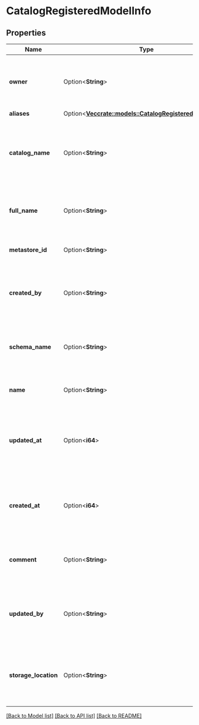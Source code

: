 # CatalogRegisteredModelInfo

## Properties

Name | Type | Description | Notes
------------ | ------------- | ------------- | -------------
**owner** | Option<**String**> | The identifier of the user who owns the registered model | [optional]
**aliases** | Option<[**Vec<crate::models::CatalogRegisteredModelAlias>**](CatalogRegisteredModelAlias.md)> |  | [optional]
**catalog_name** | Option<**String**> | The name of the catalog where the schema and the registered model reside | [optional]
**full_name** | Option<**String**> | The three-level (fully qualified) name of the registered model | [optional][readonly]
**metastore_id** | Option<**String**> | The unique identifier of the metastore | [optional][readonly]
**created_by** | Option<**String**> | The identifier of the user who created the registered model | [optional][readonly]
**schema_name** | Option<**String**> | The name of the schema where the registered model resides | [optional]
**name** | Option<**String**> | The name of the registered model | [optional]
**updated_at** | Option<**i64**> | Last-update timestamp of the registered model in milliseconds since the Unix epoch | [optional][readonly]
**created_at** | Option<**i64**> | Creation timestamp of the registered model in milliseconds since the Unix epoch | [optional][readonly]
**comment** | Option<**String**> | The comment attached to the registered model | [optional]
**updated_by** | Option<**String**> | The identifier of the user who updated the registered model last time | [optional][readonly]
**storage_location** | Option<**String**> | The storage location on the cloud under which model version data files are stored | [optional][readonly]

[[Back to Model list]](../README.md#documentation-for-models) [[Back to API list]](../README.md#documentation-for-api-endpoints) [[Back to README]](../README.md)


